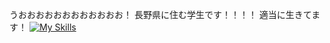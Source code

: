 うおおおおおおおおおおおお！
長野県に住む学生です！！！！
適当に生きてます！
[![My Skills](https://skillicons.dev/icons?i=js,html,css,wasm)](https://skillicons.dev)
<!---
kuraryu405/kuraryu405 is a ✨ special ✨ repository because its `README.md` (this file) appears on your GitHub profile.
You can click the Preview link to take a look at your changes.
--->
